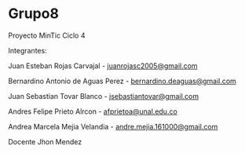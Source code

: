 # Grupo8

Proyecto MinTic Ciclo 4

Integrantes: 

Juan Esteban Rojas Carvajal - juanrojasc2005@gmail.com 

Bernardino Antonio de Aguas Perez - bernardino.deaguas@gmail.com 

Juan Sebastian Tovar Blanco - jsebastiantovar@gmail.com 

Andres Felipe Prieto Alrcon - afprietoa@unal.edu.co 

Andrea Marcela Mejia Velandia - andre.mejia.161000@gmail.com

Docente Jhon Mendez
